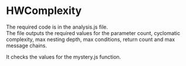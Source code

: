 # HWComplexity

The required code is in the analysis.js file.     
The file outputs the required values for the parameter count, cyclomatic complexity, max nesting depth, max conditions, return count and max message chains.   
  
It checks the values for the mystery.js function. 
